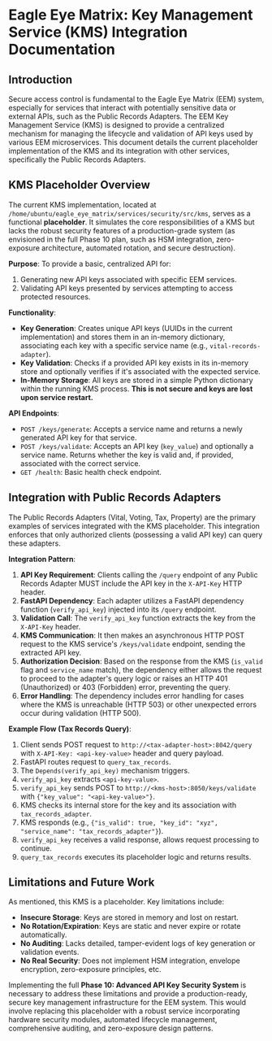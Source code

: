 # Eagle Eye Matrix: Key Management Service (KMS) Integration Documentation

## Introduction

Secure access control is fundamental to the Eagle Eye Matrix (EEM) system, especially for services that interact with potentially sensitive data or external APIs, such as the Public Records Adapters. The EEM Key Management Service (KMS) is designed to provide a centralized mechanism for managing the lifecycle and validation of API keys used by various EEM microservices. This document details the current placeholder implementation of the KMS and its integration with other services, specifically the Public Records Adapters.

## KMS Placeholder Overview

The current KMS implementation, located at `/home/ubuntu/eagle_eye_matrix/services/security/src/kms`, serves as a functional **placeholder**. It simulates the core responsibilities of a KMS but lacks the robust security features of a production-grade system (as envisioned in the full Phase 10 plan, such as HSM integration, zero-exposure architecture, automated rotation, and secure destruction).

**Purpose**: To provide a basic, centralized API for:
1.  Generating new API keys associated with specific EEM services.
2.  Validating API keys presented by services attempting to access protected resources.

**Functionality**:
*   **Key Generation**: Creates unique API keys (UUIDs in the current implementation) and stores them in an in-memory dictionary, associating each key with a specific service name (e.g., `vital-records-adapter`).
*   **Key Validation**: Checks if a provided API key exists in its in-memory store and optionally verifies if it's associated with the expected service.
*   **In-Memory Storage**: All keys are stored in a simple Python dictionary within the running KMS process. **This is not secure and keys are lost upon service restart.**

**API Endpoints**:
*   `POST /keys/generate`: Accepts a service name and returns a newly generated API key for that service.
*   `POST /keys/validate`: Accepts an API key (`key_value`) and optionally a service name. Returns whether the key is valid and, if provided, associated with the correct service.
*   `GET /health`: Basic health check endpoint.

## Integration with Public Records Adapters

The Public Records Adapters (Vital, Voting, Tax, Property) are the primary examples of services integrated with the KMS placeholder. This integration enforces that only authorized clients (possessing a valid API key) can query these adapters.

**Integration Pattern**:
1.  **API Key Requirement**: Clients calling the `/query` endpoint of any Public Records Adapter MUST include the API key in the `X-API-Key` HTTP header.
2.  **FastAPI Dependency**: Each adapter utilizes a FastAPI dependency function (`verify_api_key`) injected into its `/query` endpoint.
3.  **Validation Call**: The `verify_api_key` function extracts the key from the `X-API-Key` header.
4.  **KMS Communication**: It then makes an asynchronous HTTP POST request to the KMS service's `/keys/validate` endpoint, sending the extracted API key.
5.  **Authorization Decision**: Based on the response from the KMS (`is_valid` flag and `service_name` match), the dependency either allows the request to proceed to the adapter's query logic or raises an HTTP 401 (Unauthorized) or 403 (Forbidden) error, preventing the query.
6.  **Error Handling**: The dependency includes error handling for cases where the KMS is unreachable (HTTP 503) or other unexpected errors occur during validation (HTTP 500).

**Example Flow (Tax Records Query)**:
1.  Client sends POST request to `http://<tax-adapter-host>:8042/query` with `X-API-Key: <api-key-value>` header and query payload.
2.  FastAPI routes request to `query_tax_records`.
3.  The `Depends(verify_api_key)` mechanism triggers.
4.  `verify_api_key` extracts `<api-key-value>`.
5.  `verify_api_key` sends POST to `http://<kms-host>:8050/keys/validate` with `{"key_value": "<api-key-value>"}`.
6.  KMS checks its internal store for the key and its association with `tax_records_adapter`.
7.  KMS responds (e.g., `{"is_valid": true, "key_id": "xyz", "service_name": "tax_records_adapter"}`).
8.  `verify_api_key` receives a valid response, allows request processing to continue.
9.  `query_tax_records` executes its placeholder logic and returns results.

## Limitations and Future Work

As mentioned, this KMS is a placeholder. Key limitations include:
*   **Insecure Storage**: Keys are stored in memory and lost on restart.
*   **No Rotation/Expiration**: Keys are static and never expire or rotate automatically.
*   **No Auditing**: Lacks detailed, tamper-evident logs of key generation or validation events.
*   **No Real Security**: Does not implement HSM integration, envelope encryption, zero-exposure principles, etc.

Implementing the full **Phase 10: Advanced API Key Security System** is necessary to address these limitations and provide a production-ready, secure key management infrastructure for the EEM system. This would involve replacing this placeholder with a robust service incorporating hardware security modules, automated lifecycle management, comprehensive auditing, and zero-exposure design patterns.

